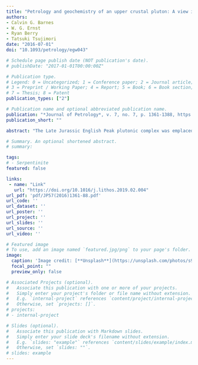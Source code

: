 ```yaml
---
title: "Petrology and geochemistry of an upper crustal pluton: A view into crustal-scale magmatism during arc to retro-arc transition"
authors:
- Calvin G. Barnes
- W. G. Ernst
- Ryan Berry
- Tatsuki Tsujimori
date: "2016-07-01"
doi: "10.1093/petrology/egw043"

# Schedule page publish date (NOT publication's date).
# publishDate: "2017-01-01T00:00:00Z"

# Publication type.
# Legend: 0 = Uncategorized; 1 = Conference paper; 2 = Journal article;
# 3 = Preprint / Working Paper; 4 = Report; 5 = Book; 6 = Book section;
# 7 = Thesis; 8 = Patent
publication_types: ["2"]

# Publication name and optional abbreviated publication name.
publication: "*Journal of Petrology*, v. 7, no. 7, p. 1361-1388, https://doi.org/10.1093/petrology/egw043"
publication_short: ""

abstract: "The Late Jurassic English Peak plutonic complex was emplaced in an upper crustal retro-arc setting in the central Klamath Mountains province, northern California. Emplacement of the main, central pluton was preceded by intrusion of two satellite bodies: the Uncles Creek pluton crystallized from H 2 O-rich quartz dioritic magma with hornblende as the liquidus mafic phase; in contrast, the Heiney Bar pluton is a c. 2·5 km diameter body zoned from gabbro to granodiorite. Al-in-hornblende barometry from these two plutons indicates a stage of magma storage at c. 600–500 MPa. The central English Peak pluton is a c. 15 km diameter body composed of early and late stages. Early stage rocks range from gabbro to tonalite, with variable proportions of augite, orthopyroxene, hornblende and biotite. The early stage lacks discernible zoning and rock types vary at the outcrop scale. This diversity is reflected in bulk-rock compositions, which do not form a compositional array. The late-stage intrusion consists of three concentric units that are zoned from outer, more mafic rocks (quartz diorite, tonalite, quartz monzodiorite) to inner, compositionally evolved rocks (granodiorite and granite). Late-stage samples plot in smooth, typically linear arrays for most major and trace elements. Al-in-hornblende pressures indicate that late-stage hornblende cores grew in a reservoir at c. 400 MPa and that rims grew at the level of final emplacement (c. 250 MPa). The mid-crustal reservoir was the site of late-stage magma evolution, including episodic magma mixing. Oxygen and Sr isotopes indicate initial evolution of English Peak pluton magmas in a deep crustal region of mixing, assimilation, storage, and homogenization (MASH zone), where they were contaminated by metasedimentary rocks. Thus, the English Peak pluton represents a crustal-scale system, with mantle-derived magmas that differentiated near the Moho, storage and crystallization of satellite-pluton magmas in the middle crust (c. 600–500 MPa), development of a large, episodically recharged, magma chamber in the upper middle crust (c. 400 MPa) and final emplacement in the upper crust."

# Summary. An optional shortened abstract.
# summary: 

tags: 
# - Serpentinite
featured: false

links:
 - name: "Link"
   url: "https://doi.org/10.1016/j.lithos.2019.02.004"
url_pdf: 'pdf/JP57(2016)1361-88.pdf'
url_code: ''
url_dataset: ''
url_poster: ''
url_project: ''
url_slides: ''
url_source: ''
url_video: ''

# Featured image
# To use, add an image named `featured.jpg/png` to your page's folder. 
image: 
  caption: 'Image credit: [**Unsplash**](https://unsplash.com/photos/s9CC2SKySJM)'
  focal_point: ""
  preview_only: false

# Associated Projects (optional).
#   Associate this publication with one or more of your projects.
#   Simply enter your project's folder or file name without extension.
#   E.g. `internal-project` references `content/project/internal-project/index.md`.
#   Otherwise, set `projects: []`.
# projects:
# - internal-project

# Slides (optional).
#   Associate this publication with Markdown slides.
#   Simply enter your slide deck's filename without extension.
#   E.g. `slides: "example"` references `content/slides/example/index.md`.
#   Otherwise, set `slides: ""`.
# slides: example
---
```

